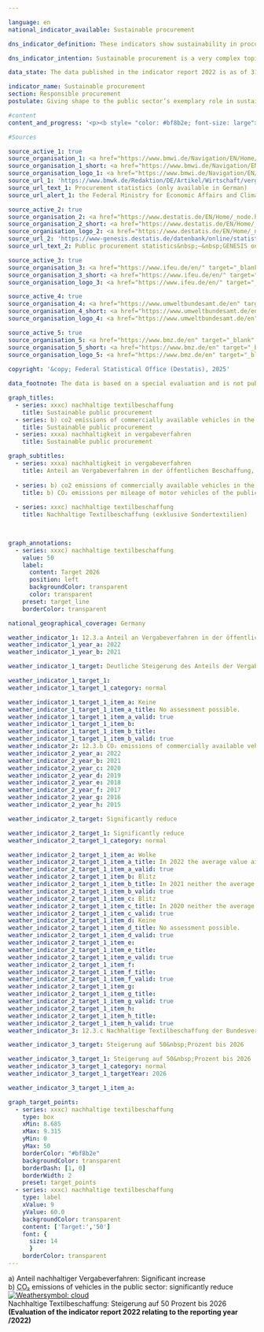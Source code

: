 ```yaml
---

language: en        
national_indicator_available: Sustainable procurement        

dns_indicator_definition: These indicators show sustainability in procurement through the examples of paper and the <abbr title="Carbon dioxide" tabindex="0">CO₂</abbr> emissions of motor vehicles. Each is depicted as an index using 2015&nbsp;as its base year.<br>Indicator 12.3.a ”Paper bearing the Blue Angel label as a proportion of the total paper consumption of the direct federal administration” measures what proportion of total paper procured for the direct federal administration is certified with the Blue Angel ecolabel. Since reporting year 2018, only non-coloured A4-sized printer and copier paper is recorded.<br>Indicator 12.3.b “CO₂ emissions of publicity owned vehicles by distance travelled” shows the <abbr title="Carbon dioxide" tabindex="0">CO₂</abbr> emissions of publicly owned vehicles in relation to the distances they travel.        

dns_indicator_intention: Sustainable procurement is a very complex topic. Product-specific indicators are examined here as examples. While the proportion of paper bearing the Blue Angel ecolabel is supposed to reach 95&nbsp;% of the direct federal administration’s total paper use by 2020, the ratio of <abbr title="Carbon dioxide" tabindex="0">CO₂</abbr> emissions to distance travelled is supposed to continue sinking. The public sector accounts for a considerable share of demand for products and services. It is therefore aimed that establishing sustainable development as a guiding principle of public procurement and reinforcing sustainability criteria within public procurement will serve as a lever to increase provision of sustainable products. The Federal Government’s aim is to strengthen sustainability across public procurement generally.        

data_state: The data published in the indicator report 2022 is as of 31 October 2022. The data shown on this platform is updated regularly, so that more current data may be available online than published in the <a href="https://dns-indikatoren.de/assets/Publikationen/Indikatorenberichte/2022.pdf">indicator report 2022</a>.        

indicator_name: Sustainable procurement        
section: Responsible procurement        
postulate: Giving shape to the public sector’s exemplary role in sustainable procurement        

#content         
content_and_progress: '<p><b style= "color: #bf8b2e; font-size: large">12.3.a, b, c Nachhaltige Beschaffung</b><br><br><b><i>Paper with Blue Angel certification as a proportion of the direct federal administration’s total paper consumption</i></b><br><br>The data used to calculate the proportion of Blue Angel-certified paper in the direct federal administration’s total paper consumption are collated through the monitoring of the Programme of Sustainability Measures being conducted by the Federal Chancellery and supported by the Centre of Excellence for Sustainable Procurement at the Procurement Office of the Federal Ministry of the Interior. The Blue Angel is an ecolabel for environmentally friendly products and services. When awarded to paper, it means that 100&nbsp;% of the paper fibres were recovered from wastepaper and that no harmful chemicals or bleaching agents were used in the production process.<br><br>According to the preliminary data, the proportion of Blue Angel-certified paper rose by around 113&nbsp;% between 2015&nbsp;and 2020. In 2015, 45&nbsp;% of all the paper used by the direct federal administration bore the Blue Angel label; that figure had risen to 96&nbsp;% by 2020. This equates to an increase of 112.9&nbsp;% (or an index value of 212.9). The indicator is thus in line with the target set in the Programme of Sustainability Measures to raise the use of paper with the Blue Angel label to 95&nbsp;% by 2020. Total paper consumption decreased in 2020&nbsp;by 14.1&nbsp;% compared to previous year (from about 993&nbsp;to 852&nbsp;million sheet of paper), resulting in a 33.4&nbsp;% reduction in total paper consumption between 2015&nbsp;and 2020.<br><br>When comparing the data over time, it should be noted that there was a change in methodology in 2018&nbsp;regarding the definition of paper. Since the 2018&nbsp;reporting year, only non-coloured A4-sized printer and copier paper has been included in the data. The reduction in total paper use can in part be traced to this methodological change.<br><br>More generally, it should be noted that the use of Blue Angel-certified paper has limited relevance in terms of sustainable procurement overall, as paper accounts for a small proportion of the total financial volumes involved in procurement for the public sector.<br><br><b><i><abbr title="Carbon dioxide" tabindex="0">CO₂</abbr> emissions of motor vehicles of the public sector mileage</i></b><br><br>The data on publicly owned vehicles are provided by the environmental economic accounts compiled by the Federal Statistical Office using the <abbr title="Transport Emission Model" tabindex="0">TREMOD</abbr> (Transport Emissions Estimation Model) database at the Institute for Energy and Environmental Research. The public sector comprises the Federal Government, the Länder and municipalities, the police, the Federal Border Police and the fire services.<br><br>Due to methodological changes in 2016, the comparability of the data is limited.<br><br>If, instead of looking at publicly owned vehicles, one focuses on vehicles owned by the direct federal administration, average <abbr title="Carbon dioxide" tabindex="0">CO₂</abbr> emissions amounted to 223.6&nbsp;grams per kilometre travelled in 2020.<br><br>The direct federal administration encompasses Federal Government’s own central and subordinate authorities, which are legally dependent. The data on <abbr title="Carbon dioxide" tabindex="0">CO₂</abbr> emissions per kilometre travelled for vehicles owned by the direct federal administration are provided by German Environment Agency. As for the data on publicly owned vehicles, the direct federal administration figures count all passenger vehicles weighing up to 3.5&nbsp;tonnes but not light commercial vehicles within that class.<br><br>Between 2015&nbsp;and 2017, the proportion of vehicles newly acquired for the direct federal administration that produced emissions lower than 50&nbsp;grams <abbr title="Carbon dioxide" tabindex="0">CO₂</abbr> per kilometre rose from 2.6&nbsp;% to 4.1&nbsp;% of all newly purchased vehicles. That share fell back to 3.3&nbsp;% in 2018. The provisional data show it falling further in 2019, to 2.4&nbsp;%, however, the value increased to 8.5&nbsp;% in 2020.<br><br>The indicator under consideration here relates only to the environmental aspect of sustainability. Moreover, it only covers the <abbr title="Carbon dioxide" tabindex="0">CO₂</abbr> emissions released during the vehicles’ operation. Looking at their entire life-cycle costs, there are more greenhouse-gas emissions, occurring during theprocesses of manufacturing and waste disposal, which would have to be taken into account for a conclusive indicator. In addition, the sustainability of electric vehicles depends on whether the electricity powering them comes from conventional or renewable sources.</p>'                

#Sources        

source_active_1: true
source_organisation_1: <a href="https://www.bmwi.de/Navigation/EN/Home/home.html" target="_blank" onclick="return confirm_alert('the Federal Ministry for Economic Affairs and Climate Action', 'En')">Federal Ministry for Economic Affairs and Climate Action</a>
source_organisation_1_short: <a href="https://www.bmwi.de/Navigation/EN/Home/home.html" target="_blank" onclick="return confirm_alert('the Federal Ministry for Economic Affairs and Climate Action', 'En')">Federal Ministry for Economic Affairs and Climate Action</a>
source_organisation_logo_1: <a href="https://www.bmwi.de/Navigation/EN/Home/home.html" target="_blank" onclick="return confirm_alert('the Federal Ministry for Economic Affairs and Climate Action', 'En')"><img src="https://dnsTestEnvironment.github.io/site/public/OrgImgEn/bmwe.png" alt="Federal Ministry for Economic Affairs and Climate Action" title=" Click here to visit the homepage of the organizationFederal Ministry for Economic Affairs and Climate Action" style="height:60px; width:148px; border:transparent"/></a>
source_url_1: 'https://www.bmwk.de/Redaktion/DE/Artikel/Wirtschaft/vergabestatistik.html'
source_url_text_1: Procurement statistics (only available in German)
source_url_alert_1: the Federal Ministry for Economic Affairs and Climate Action

source_active_2: true
source_organisation_2: <a href="https://www.destatis.de/EN/Home/_node.html" target="_blank">Federal Statistical Office</a>
source_organisation_2_short: <a href="https://www.destatis.de/EN/Home/_node.html" target="_blank">Federal Statistical Office</a>
source_organisation_logo_2: <a href="https://www.destatis.de/EN/Home/_node.html" target="_blank"><img src="https://dnsTestEnvironment.github.io/site/public/OrgImgEn/destatis.png" alt="Federal Statistical Office" title=" Click here to visit the homepage of the organizationFederal Statistical Office" style="height:60px; width:148px; border:transparent"/></a>
source_url_2: 'https://www-genesis.destatis.de/datenbank/online/statistic/79994/details'
source_url_text_2: Public procurement statistics&nbsp;–&nbsp;GENESIS online 79994

source_active_3: true
source_organisation_3: <a href="https://www.ifeu.de/en/" target="_blank" onclick="return confirm_alert('the Institute for Energy and Environmental Research', 'En')">Institute for Energy and Environmental Research</a>
source_organisation_3_short: <a href="https://www.ifeu.de/en/" target="_blank" onclick="return confirm_alert('the Institute for Energy and Environmental Research', 'En')">Institute for Energy and Environmental Research</a>
source_organisation_logo_3: <a href="https://www.ifeu.de/en/" target="_blank" onclick="return confirm_alert('the Institute for Energy and Environmental Research', 'En')"><img src="https://dnsTestEnvironment.github.io/site/public/OrgImgEn/ifeu.png" alt="Institute for Energy and Environmental Research" title=" Click here to visit the homepage of the organizationInstitute for Energy and Environmental Research" style="height:60px; width:148px; border:transparent"/></a>

source_active_4: true
source_organisation_4: <a href="https://www.umweltbundesamt.de/en" target="_blank" onclick="return confirm_alert('the German Environment Agency', 'En')">German Environment Agency</a>
source_organisation_4_short: <a href="https://www.umweltbundesamt.de/en" target="_blank" onclick="return confirm_alert('the German Environment Agency', 'En')">German Environment Agency</a>
source_organisation_logo_4: <a href="https://www.umweltbundesamt.de/en" target="_blank" onclick="return confirm_alert('the German Environment Agency', 'En')"><img src="https://dnsTestEnvironment.github.io/site/public/OrgImgEn/uba.png" alt="German Environment Agency" title=" Click here to visit the homepage of the organizationGerman Environment Agency" style="height:60px; width:148px; border:transparent"/></a>

source_active_5: true
source_organisation_5: <a href="https://www.bmz.de/en" target="_blank" onclick="return confirm_alert('the Federal Ministry for Economic Cooperation and Development', 'En')">Federal Ministry for Economic Cooperation and Development</a>
source_organisation_5_short: <a href="https://www.bmz.de/en" target="_blank" onclick="return confirm_alert('the Federal Ministry for Economic Cooperation and Development', 'En')">Federal Ministry for Economic Cooperation and Development</a>
source_organisation_logo_5: <a href="https://www.bmz.de/en" target="_blank" onclick="return confirm_alert('the Federal Ministry for Economic Cooperation and Development', 'En')"><img src="https://dnsTestEnvironment.github.io/site/public/OrgImgEn/bmz.png" alt="Federal Ministry for Economic Cooperation and Development" title=" Click here to visit the homepage of the organizationFederal Ministry for Economic Cooperation and Development" style="height:60px; width:148px; border:transparent"/></a>
        
copyright: '&copy; Federal Statistical Office (Destatis), 2025'        

data_footnote: The data is based on a special evaluation and is not publicly available.        

graph_titles: 
  - series: xxxc) nachhaltige textilbeschaffung
    title: Sustainable public procurement
  - series: b) co2 emissions of commercially available vehicles in the public sector
    title: Sustainable public procurement
  - series: xxxa) nachhaltigkeit in vergabeverfahren
    title: Sustainable public procurement        

graph_subtitles: 
  - series: xxxa) nachhaltigkeit in vergabeverfahren
    title: Anteil an Vergabeverfahren in der öffentlichen Beschaffung, bei denen mindestens ein Nachhaltigkeitskriterium berücksichtigt wurde
    
  - series: b) co2 emissions of commercially available vehicles in the public sector
    title: b) CO₂ emissions per mileage of motor vehicles of the public sector
    
  - series: xxxc) nachhaltige textilbeschaffung
    title: Nachhaltige Textilbeschaffung (exklusive Sondertextilien)
            


graph_annotations:
  - series: xxxc) nachhaltige textilbeschaffung
    value: 50
    label:
      content: Target 2026
      position: left
      backgroundColor: transparent
      color: transparent
    preset: target_line
    borderColor: transparent                

national_geographical_coverage: Germany        

weather_indicator_1: 12.3.a Anteil an Vergabeverfahren in der öffentlichen Beschaffung, bei denen mindestens ein Nachhaltigkeitskriterium berücksichtigt wurde
weather_indicator_1_year_a: 2022
weather_indicator_1_year_b: 2021

weather_indicator_1_target: Deutliche Steigerung des Anteils der Vergaben in der öffentlichen Beschaffung, bei denen Nachhaltigkeitskriterien berücksichtigt werden, so dass dies bis 2030&nbsp;im Regelfall erfolgt. Dabei ist zu berücksichtigen, dass die Beschaffungen zur Deckung der Bedarfe der Bundeswehr, der Bundespolizei sowie des Zivil- und Katastrophenschutzes nicht zu einer Steigerung beitragen.

weather_indicator_1_target_1: 
weather_indicator_1_target_1_category: normal

weather_indicator_1_target_1_item_a: Keine
weather_indicator_1_target_1_item_a_title: No assessment possible.
weather_indicator_1_target_1_item_a_valid: true
weather_indicator_1_target_1_item_b: 
weather_indicator_1_target_1_item_b_title: 
weather_indicator_1_target_1_item_b_valid: true
weather_indicator_2: 12.3.b CO₂ emissions of commercially available vehicles in the public sector
weather_indicator_2_year_a: 2022
weather_indicator_2_year_b: 2021
weather_indicator_2_year_c: 2020
weather_indicator_2_year_d: 2019
weather_indicator_2_year_e: 2018
weather_indicator_2_year_f: 2017
weather_indicator_2_year_g: 2016
weather_indicator_2_year_h: 2015

weather_indicator_2_target: Significantly reduce

weather_indicator_2_target_1: Significantly reduce
weather_indicator_2_target_1_category: normal

weather_indicator_2_target_1_item_a: Wolke
weather_indicator_2_target_1_item_a_title: In 2022 the average value aimed in the wrong direction or indicates stagnation, but the previous year had shown a turn in the desired direction.
weather_indicator_2_target_1_item_a_valid: true
weather_indicator_2_target_1_item_b: Blitz
weather_indicator_2_target_1_item_b_title: In 2021 neither the average value nor the last change pointed in the right direction.
weather_indicator_2_target_1_item_b_valid: true
weather_indicator_2_target_1_item_c: Blitz
weather_indicator_2_target_1_item_c_title: In 2020 neither the average value nor the last change pointed in the right direction.
weather_indicator_2_target_1_item_c_valid: true
weather_indicator_2_target_1_item_d: Keine
weather_indicator_2_target_1_item_d_title: No assessment possible.
weather_indicator_2_target_1_item_d_valid: true
weather_indicator_2_target_1_item_e: 
weather_indicator_2_target_1_item_e_title: 
weather_indicator_2_target_1_item_e_valid: true
weather_indicator_2_target_1_item_f: 
weather_indicator_2_target_1_item_f_title: 
weather_indicator_2_target_1_item_f_valid: true
weather_indicator_2_target_1_item_g: 
weather_indicator_2_target_1_item_g_title: 
weather_indicator_2_target_1_item_g_valid: true
weather_indicator_2_target_1_item_h: 
weather_indicator_2_target_1_item_h_title: 
weather_indicator_2_target_1_item_h_valid: true
weather_indicator_3: 12.3.c Nachhaltige Textilbeschaffung der Bundesverwaltung (exklusive Sondertextilien)

weather_indicator_3_target: Steigerung auf 50&nbsp;Prozent bis 2026

weather_indicator_3_target_1: Steigerung auf 50&nbsp;Prozent bis 2026
weather_indicator_3_target_1_category: normal
weather_indicator_3_target_1_targetYear: 2026

weather_indicator_3_target_1_item_a:        

graph_target_points:
  - series: xxxc) nachhaltige textilbeschaffung
    type: box
    xMin: 8.685
    xMax: 9.315
    yMin: 0
    yMax: 50
    borderColor: "#bf8b2e"
    backgroundColor: transparent
    borderDash: [1, 0]
    borderWidth: 2
    preset: target_points
  - series: xxxc) nachhaltige textilbeschaffung
    type: label
    xValue: 9
    yValue: 60.0
    backgroundColor: transparent
    content: ['Target:','50']
    font: {
      size: 14
      }
    borderColor: transparent        
---
```



<div>
  <div class="my-header">
    <label class="default">a) Anteil nachhaltiger Vergabeverfahren: Significant increase
    </label>
  </div>
</div>
<div>
  <div class="my-header">
    <label class="default">b) <abbr title="Carbon dioxide" tabindex="0">CO₂</abbr> emissions of vehicles in the public sector: significantly reduce
      <a href="https://dnsUpgradeEnvironment.github.io/site/en/status"><img src="https://sdg-indikatoren.de/public/Wettersymbole/Wolke.png" title="In 2022 the average value aimed in the wrong direction or indicates stagnation, but the previous year had shown a turn in the desired direction." alt="Weathersymbol: cloud"/>
      </a>
    </label>
  </div>
</div>
<div>
  <div class="my-header">
    <label class="default">Nachhaltige Textilbeschaffung: Steigerung auf 50&nbsp;Prozent bis 2026
    </label>
  </div>
</div>
<div class="my-header-note">
  <label class="default"><b>(Evaluation of the indicator report 2022 relating to the reporting year /2022)
  </b></label>
</div>